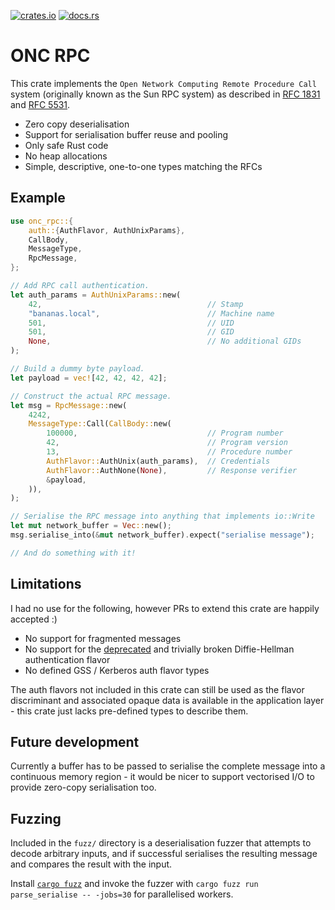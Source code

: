 [![crates.io](https://img.shields.io/crates/v/onc-rpc.svg)](https://crates.io/crates/onc-rpc)
[![docs.rs](https://docs.rs/onc-rpc/badge.svg)](https://docs.rs/onc-rpc)

# ONC RPC

This crate implements the `Open Network Computing Remote Procedure Call` system
(originally known as the Sun RPC system) as described in [RFC 1831] and [RFC
5531].

* Zero copy deserialisation
* Support for serialisation buffer reuse and pooling
* Only safe Rust code
* No heap allocations
* Simple, descriptive, one-to-one types matching the RFCs

## Example

```rust
use onc_rpc::{
    auth::{AuthFlavor, AuthUnixParams},
    CallBody,
    MessageType,
    RpcMessage,
};

// Add RPC call authentication.
let auth_params = AuthUnixParams::new(
	42,										// Stamp
	"bananas.local",						// Machine name
	501,									// UID
	501,									// GID
	None,									// No additional GIDs
);

// Build a dummy byte payload.
let payload = vec![42, 42, 42, 42];

// Construct the actual RPC message.
let msg = RpcMessage::new(
    4242,
    MessageType::Call(CallBody::new(
        100000, 							// Program number
        42,									// Program version
        13,									// Procedure number
        AuthFlavor::AuthUnix(auth_params),	// Credentials
        AuthFlavor::AuthNone(None),			// Response verifier
        &payload,
    )),
);

// Serialise the RPC message into anything that implements io::Write
let mut network_buffer = Vec::new();
msg.serialise_into(&mut network_buffer).expect("serialise message");

// And do something with it!
```

## Limitations

I had no use for the following, however PRs to extend this crate are happily
accepted :)

* No support for fragmented messages
* No support for the [deprecated] and trivially broken Diffie-Hellman
  authentication flavor
* No defined GSS / Kerberos auth flavor types

The auth flavors not included in this crate can still be used as the flavor
discriminant and associated opaque data is available in the application layer -
this crate just lacks pre-defined types to describe them.

## Future development

Currently a buffer has to be passed to serialise the complete message into a
continuous memory region - it would be nicer to support vectorised I/O to
provide zero-copy serialisation too.

## Fuzzing
Included in the `fuzz/` directory is a deserialisation fuzzer that attempts to
decode arbitrary inputs, and if successful serialises the resulting message and
compares the result with the input.

Install [`cargo fuzz`] and invoke the fuzzer with `cargo fuzz run
parse_serialise -- -jobs=30` for parallelised workers.

[deprecated]: https://tools.ietf.org/html/rfc2695#section-2
[RFC 1831]: https://tools.ietf.org/html/rfc1831
[RFC 5531]: https://tools.ietf.org/html/rfc5531
[`fuzz`]: https://github.com/domodwyer/onc-rpc/tree/master/fuzz
[`cargo fuzz`]: https://github.com/rust-fuzz/cargo-fuzz
